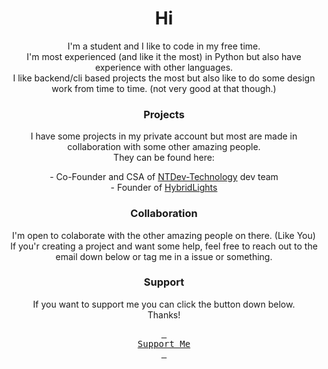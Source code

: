 <div align = center >

<h1 > Hi</h1>


<p >I'm a student and I like to code in my free time.<br>
I'm most experienced (and like it the most) in Python but also have experience with other languages.<br>
I like backend/cli based projects the most but also like to do some design work from time to time. (not very good at that though.)</p>

<h3 >Projects </h3>
<p > I have some projects in my private account but most are made in collaboration with some other amazing people. <br>
They can be found here:</p>
  - Co-Founder and CSA of <a href="https://www.github.com/ntdev-technology">NTDev-Technology</a> dev team
  <br>
  - Founder of <a href="https://www.github.com/hybridlights">HybridLights</a>


<h3 >Collaboration </h3>
<p >I'm open to colaborate with the other amazing people on there. (Like You) <br> If you'r creating a project and want some help, feel free to reach out to the email down below or tag me in a issue or something. 
  
<h3 >Support</h3>
<p>If you want to support me you can click the button down below.<br>Thanks!</p>

[<kbd> <br> Support Me <br> </kbd>][DONATE]

</div>


[DONATE]: https://www.paypal.com/donate/?hosted_button_id=YLY6FSTV7RPTC

